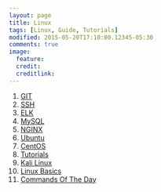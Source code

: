 ```yaml
---
layout: page
title: Linux
tags: [Linux, Guide, Tutorials]
modified: 2015-05-20T17:10:00.12345-05:30
comments: true
image:
  feature:
  credit:
  creditlink:
---
```


1. <a href="/linux/git"> GIT </a>
1. <a href="/linux/ssh"> SSH </a>
1. <a href="/linux/elk"> ELK </a>
1. <a href="/linux/mysql/"> MySQL </a>
1. <a href="/linux/nginx/"> NGINX </a>
1. <a href="/linux/ubuntu/"> Ubuntu </a>
1. <a href="/linux/centos/"> CentOS </a>
1. <a href="/linux/tutorials/"> Tutorials </a>
1. <a href="/linux/kali/"> Kali Linux </a>
1. <a href="/linux/basics/"> Linux Basics </a>
1. <a href="/linux/commandsoftheday/"> Commands Of The Day</a>
